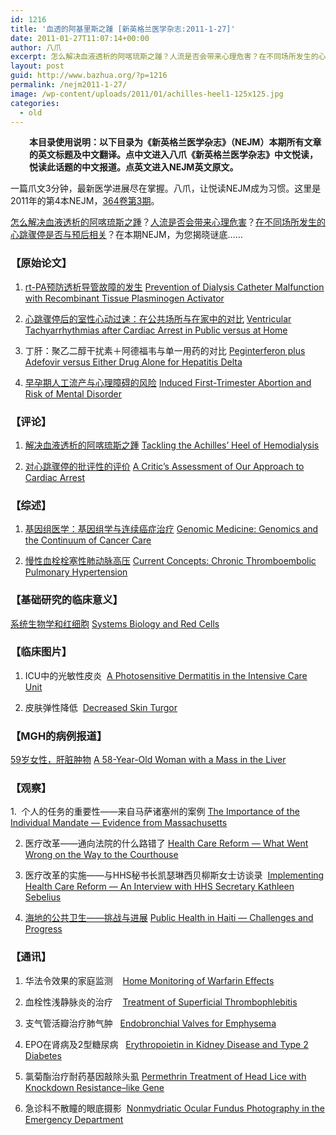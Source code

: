 ```yaml
---
id: 1216
title: '血透的阿基里斯之踵 [新英格兰医学杂志:2011-1-27]'
date: 2011-01-27T11:07:14+00:00
author: 八爪
excerpt: 怎么解决血液透析的阿喀琉斯之踵？人流是否会带来心理危害？在不同场所发生的心跳骤停是否与预后相关？在本期NEJM，为您揭晓谜底……
layout: post
guid: http://www.bazhua.org/?p=1216
permalink: /nejm2011-1-27/
image: /wp-content/uploads/2011/01/achilles-heel1-125x125.jpg
categories:
  - old
---
```

<p style="padding-left: 30px;">
  <strong>本目录使用说明：以下目录为《新英格兰医学杂志》（NEJM）本期所有文章的英文标题及中文翻译。点中文进入八爪《新英格兰医学杂志》中文悦读，悦读此话题的中文报道。点英文进入NEJM英文原文。</strong>
</p>

一篇爪文3分钟，最新医学进展尽在掌握。八爪，让悦读NEJM成为习惯。这里是2011年的第4本NEJM，<a href="http://www.nejm.org/toc/nejm/364/4" target="_self">364卷第3期</a>。

<a href="http://www.bazhua.org/2011/01/rtpa.html" target="_self">怎么解决血液透析的阿喀琉斯之踵</a>？[人流是否会带来心理危害](http://www.bazhua.org/2011/02/abortion.html)<a href="../2011/01/amenorrhea.html" target="_self"></a>？<a href="http://www.bazhua.org/2011/01/ventricular-tachyarrhythmias.html" target="_self">在不同场所发生的</a><a href="http://www.bazhua.org/2011/01/ventricular-tachyarrhythmias.html" target="_self">心跳骤停是否与预后相关</a>？在本期NEJM，为您揭晓谜底……

### 【原始论文】

1. <a href="http://www.bazhua.org/2011/01/rtpa.html" target="_self">rt-PA预防透析导管故障的发生</a> [Prevention of Dialysis Catheter Malfunction with Recombinant Tissue Plasminogen Activator](http://www.nejm.org/doi/full/10.1056/NEJMoa1011376)<a href="../2011/01/iniparib-chemotherapy-tn.html" target="_self"></a>

2. <a href="http://www.bazhua.org/2011/01/ventricular-tachyarrhythmias.html" target="_self">心跳骤停后的室性心动过速：在公共场所与在家中的对比</a> [Ventricular Tachyarrhythmias after Cardiac Arrest in Public versus at Home](http://www.nejm.org/doi/full/10.1056/NEJMoa1010663)[](http://www.nejm.org/doi/full/10.1056/NEJMoa0911064)

3. 丁肝：聚乙二醇干扰素＋阿德福韦与单一用药的对比 [Peginterferon plus Adefovir versus Either Drug Alone for Hepatitis Delta](http://www.nejm.org/doi/full/10.1056/NEJMoa0912696)

4. [早孕期人工流产与心理障碍的风险](http://www.bazhua.org/2011/02/abortion.html) [Induced First-Trimester Abortion and Risk of Mental Disorder](http://www.nejm.org/doi/full/10.1056/NEJMoa0905882)

### 【评论】

1. <a href="http://www.bazhua.org/2011/01/rtpa.html" target="_self">解决血液透析的阿喀琉斯之踵</a> [Tackling the Achilles&#8217; Heel of Hemodialysis](http://www.nejm.org/doi/full/10.1056/NEJMe1013952)

2. <a href="http://www.bazhua.org/2011/01/ventricular-tachyarrhythmias.html" target="_self">对心跳骤停的批评性的评价</a> [A Critic&#8217;s Assessment of Our Approach to Cardiac Arrest](http://www.nejm.org/doi/full/10.1056/NEJMe1012554)

### 【综述】

1. <a href="http://www.bazhua.org/2011/01/cancer-gene.html" target="_self">基因组医学：基因组学与连续癌症治疗</a> [Genomic Medicine: Genomics and the Continuum of Cancer Care](http://www.nejm.org/doi/full/10.1056/NEJMra0907178)

2. <a href="http://www.bazhua.org/2011/01/cteph.html" target="_self">慢性血栓栓塞性肺动脉高压</a> [Current Concepts: Chronic Thromboembolic Pulmonary Hypertension](http://www.nejm.org/doi/full/10.1056/NEJMra0910203)

### 【基础研究的临床意义】

<a href="http://www.bazhua.org/2011/01/rbc.html" target="_self">系统生物学和红细胞</a> [Systems Biology and Red Cells](http://www.nejm.org/doi/full/10.1056/NEJMcibr1012683)

### 【临床图片】

1. ICU中的光敏性皮炎  [A Photosensitive Dermatitis in the Intensive Care Unit](http://www.nejm.org/doi/full/10.1056/NEJMicm1003313)

2. 皮肤弹性降低  [Decreased Skin Turgor](http://www.nejm.org/doi/full/10.1056/NEJMicm1005144)

### 【MGH的病例报道】

<a href="http://www.bazhua.org/2011/01/mghcase3-2011.html" target="_self">59岁女性，肝脏肿物</a> [A 58-Year-Old Woman with a Mass in the Liver](http://www.nejm.org/doi/full/10.1056/NEJMcpc1000965)

### 【观察】

1.  个人的任务的重要性——来自马萨诸塞州的案例 [The Importance of the Individual Mandate — Evidence from Massachusetts](http://www.nejm.org/doi/full/10.1056/NEJMp1013067)

2. 医疗改革——通向法院的什么路错了 [Health Care Reform — What Went Wrong on the Way to the Courthouse](http://www.nejm.org/doi/full/10.1056/NEJMp1013234)

3. 医疗改革的实施——与HHS秘书长凯瑟琳西贝柳斯女士访谈录  [Implementing Health Care Reform — An Interview with HHS Secretary Kathleen Sebelius](http://www.nejm.org/doi/full/10.1056/NEJMp1014722)

4. <a href="http://www.bazhua.org/2011/01/haiti-public-health.html" target="_self">海地的公共卫生——挑战与进展</a> [Public Health in Haiti — Challenges and Progress](http://www.nejm.org/doi/full/10.1056/NEJMp1100118)

### 【通讯】

1. 华法令效果的家庭监测    [Home Monitoring of Warfarin Effects](http://www.nejm.org/doi/full/10.1056/NEJMc1012980)

2. 血栓性浅静脉炎的治疗    [Treatment of Superficial Thrombophlebitis](http://www.nejm.org/doi/full/10.1056/NEJMc1011872)

3. 支气管活瓣治疗肺气肿   [Endobronchial Valves for Emphysema](http://www.nejm.org/doi/full/10.1056/NEJMc1011913)

4. EPO在肾病及2型糖尿病   [Erythropoietin in Kidney Disease and Type 2 Diabetes](http://www.nejm.org/doi/full/10.1056/NEJMc1012157)

5. 氯菊酯治疗耐药基因敲除头虱 [Permethrin Treatment of Head Lice with Knockdown Resistance–like Gene](http://www.nejm.org/doi/full/10.1056/NEJMc1007171)

6. 急诊科不散瞳的眼底摄影  [Nonmydriatic Ocular Fundus Photography in the Emergency Department](http://www.nejm.org/doi/full/10.1056/NEJMc1009733)
